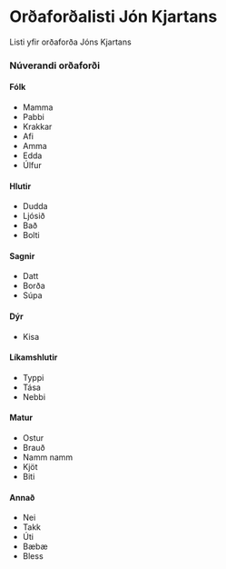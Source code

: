 # Orðaforðalisti Jón Kjartans

Listi yfir orðaforða Jóns Kjartans

### Núverandi orðaforði

#### Fólk

* Mamma
* Pabbi
* Krakkar
* Afi
* Amma
* Edda
* Úlfur

#### Hlutir

* Dudda
* Ljósið
* Bað
* Bolti

#### Sagnir

* Datt
* Borða
* Súpa

#### Dýr

* Kisa

#### Líkamshlutir

* Typpi
* Tása
* Nebbi

#### Matur

* Ostur
* Brauð
* Namm namm
* Kjöt
* Biti

#### Annað

* Nei
* Takk
* Úti
* Bæbæ
* Bless
